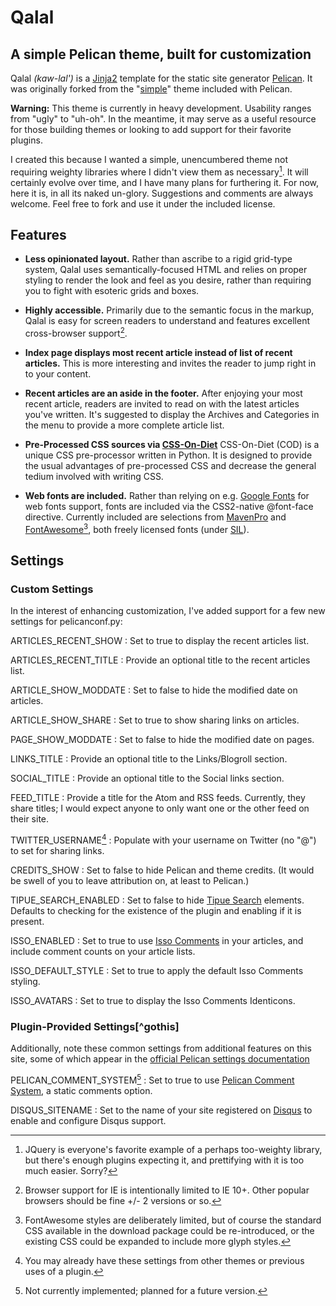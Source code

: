 # Qalal
## A simple Pelican theme, built for customization

Qalal *(kaw-lal')* is a [Jinja2](http://jinja.pocoo.org>) template for the static site generator [Pelican](http://blog.getpelican.com>). It was originally forked from the "[simple](https://github.com/getpelican/pelican/tree/master/pelican/themes/simple>)" theme included with Pelican.

**Warning:** This theme is currently in heavy development. Usability ranges from "ugly" to "uh-oh". In the meantime, it may serve as a useful resource for those building themes or looking to add support for their favorite plugins.

I created this because I wanted a simple, unencumbered theme not requiring weighty libraries where I didn't view them as necessary[^jquery]. It will certainly evolve over time, and I have many plans for furthering it. For now, here it is, in all its naked un-glory. Suggestions and comments are always welcome. Feel free to fork and use it under the included license.

## Features

-   **Less opinionated layout.**
    Rather than ascribe to a rigid grid-type system, Qalal uses semantically-focused HTML and relies on proper styling to render the look and feel as you desire, rather than requiring you to fight with esoteric grids and boxes.

-   **Highly accessible.**
    Primarily due to the semantic focus in the markup, Qalal is easy for screen readers to understand and features excellent cross-browser support[^browsersupport].

-   **Index page displays most recent article instead of list of recent articles.**
    This is more interesting and invites the reader to jump right in to your content.

-   **Recent articles are an aside in the footer.**
    After enjoying your most recent article, readers are invited to read on with the latest articles you've written. It's suggested to display the Archives and Categories in the menu to provide a more complete article list.

-   **Pre-Processed CSS sources via [CSS-On-Diet](http://www.cofoh.com/css-on-diet)**
    CSS-On-Diet (COD) is a unique CSS pre-processor written in Python. It is designed to provide the usual advantages of pre-processed CSS and decrease the general tedium involved with writing CSS.

-   **Web fonts are included.**
    Rather than relying on e.g. [Google Fonts](http://www.google.com/fonts) for web fonts support, fonts are included via the CSS2-native @font-face directive. Currently included are selections from [MavenPro](http://vissol.co.uk/mavenpro/) and [FontAwesome](http://fontawesome.io)[^fontawesomecaveat], both freely licensed fonts (under [SIL](http://scripts.sil.org/cms/scripts/page.php?site_id=nrsi&id=OFL)).

## Settings

### Custom Settings

In the interest of enhancing customization, I've added support for a few new settings for pelicanconf.py:

ARTICLES_RECENT\_SHOW
:    Set to true to display the recent articles list.

ARTICLES_RECENT\_TITLE
:    Provide an optional title to the recent articles list.

ARTICLE_SHOW\_MODDATE
:    Set to false to hide the modified date on articles.

ARTICLE_SHOW\_SHARE
:    Set to true to show sharing links on articles.

PAGE_SHOW\_MODDATE
:    Set to false to hide the modified date on pages.

LINKS_TITLE
:    Provide an optional title to the Links/Blogroll section.

SOCIAL_TITLE
:    Provide an optional title to the Social links section.

FEED_TITLE
:    Provide a title for the Atom and RSS feeds. Currently, they share titles; I would expect anyone to only want one or the other feed on their site.

TWITTER_USERNAME[^gotthis]
:    Populate with your username on Twitter (no "@") to set for sharing links.

CREDITS_SHOW
:    Set to false to hide Pelican and theme credits. (It would be swell of you to leave attribution on, at least to Pelican.)

TIPUE_SEARCH\_ENABLED
:    Set to false to hide [Tipue Search](http://www.tipue.com/search/) elements. Defaults to checking for the existence of the plugin and enabling if it is present.

ISSO_ENABLED
:    Set to true to use [Isso Comments](http://posativ.org/isso/) in your articles, and include comment counts on your article lists.

ISSO_DEFAULT\_STYLE
:    Set to true to apply the default Isso Comments styling.

ISSO_AVATARS
:    Set to true to display the Isso Comments Identicons.


### Plugin-Provided Settings[^gothis]

Additionally, note these common settings from additional features on this site, some of which appear in the [official Pelican settings documentation](http://docs.getpelican.com/en/latest/settings.html)

PELICAN\_COMMENT_SYSTEM[^nyi]
:    Set to true to use [Pelican Comment System](https://github.com/getpelican/pelican-plugins/tree/master/pelican\_comment\_system), a static comments option.

DISQUS_SITENAME
:    Set to the name of your site registered on [Disqus](http://disqus.com) to enable and configure Disqus support.

[^jquery]: JQuery is everyone's favorite example of a perhaps too-weighty library, but there's enough plugins expecting it, and prettifying with it is too much easier. Sorry?

[^gotthis]: You may already have these settings from other themes or previous uses of a plugin.

[^fontawesomecaveat]: FontAwesome styles are deliberately limited, but of course the standard CSS available in the download package could be re-introduced, or the existing CSS could be expanded to include more glyph styles.

[^browsersupport]: Browser support for IE is intentionally limited to IE 10+. Other popular browsers should be fine +/- 2 versions or so.

[^nyi]: Not currently implemented; planned for a future version.
